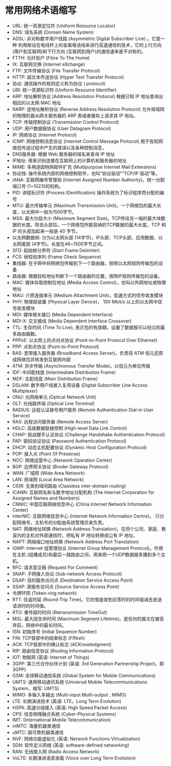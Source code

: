 <!--
 * @Author: JohnJeep
 * @Date: 2021-04-07 15:20:08
 * @LastEditTime: 2025-04-04 20:01:31
 * @LastEditors: JohnJeep
 * @Description: 网络术语缩写
-->

# 常用网络术语缩写

- URL: 统一资源定位符 (Uniform Resource Locator)
- DNS: 域名系统 (Domain Name System)
- ADSL: 非对称数字用户线路 (Asymmetric Digital Subscriber Line) 。它是一种
利用架设在电线杆上的金属电话线来进行高速通信的技术，它的上行方向 (用户到互联网)和下行方向 (互联网到用户)的通信速率是不对称的。
- FTTH: 光纤到户 (Fibre To The Home)
- IX: 互联网交换 (Internet eXchange)
- FTP: 文件传输协议 (File Transfer Protocol)
- HTTP: 超文本传送协议 (Hyper Text Transfer Protocol)
- 协议: 通信操作的规则定义称为协议 ( protocol)
- URI: 统一资源标识符 (Uniform Resource Identifier)
- ARP: 地址解析协议 (Address Resolution Protocol) 根据已知 IP 地址查询出相应的以太网 MAC 地址 
- RARP: 逆地址解析协议 (Reverse Address Resolution Protocol) 允许局域网的物理机器从网关服务器的 ARP 表或者缓存上请求其 IP 地址。
- TCP: 传输控制协议 (Transmission Control Protocol)
- UDP: 用户数据报协议 (User Datagram Protocol)
- IP: 网络协议 (Internet Protocol)
- ICMP: 网络控制消息协议 (Internet Control Message Protocol)  用于告知网络包传送过程中产生的错误以及各种控制消息，
- DNS服务器: 根据 Web 服务器的域名来查询 IP 地址
- IP地址: 用来识别连接在互联网上的计算机和服务器的地址
- MIME: 多用途因特网邮件扩充 (Multipurpose Internet Mail Extensions)
- 协议栈: 操作系统内部的网络控制软件，也叫“协议驱动”“TCP/IP 驱动”等。
- IANA: 互联网编号管理局 (Internet Assigned Number Authority)。统一分配端口号 (1~1023)的机构。
- PID: 进程标识符 (Process IDentification) 操作系统为了标识程序而分配的编号 
- MTU: 最大传输单元 (Maximum Transmission Unit)。一个网络包的最大长度，以太网中一般为1500字节。
- MSS: 最大分段大小 (Maximum Segment Size)。TCP传往另一端的最大块数据的长度。除去头部后，一个网络包所能容纳的TCP数据的最大长度。TCP 和 IP 的头部加起来一般是 40 字节。
- 以太网数据帧: 分为以太网头部 (14字节)、IP头部、TCP头部、应用数据、以太网尾部 (4字节)。长度在46~1500字节之间。
- SFD: 起始帧分界符 (Start Frame Delimiter)
- FCS: 帧校验序列 (Frame Check Sequence)
- 集线器: 在子网中将网络包传输到下一个路由器，按照以太网规则传输包的设备
- 路由器: 根据目标地址判断下一个路由器的位置，按照IP规则传输包的设备。
- MAC: 媒体存取控制位地址 (Media Access Control)，也叫以外网地址或物理地址
- MAU: 介质连接单元 (Medium Attachment Unit)，低速方式的信号收发模块
- PHY: 物理层装置 (Physical Layer Device)， 100 Mbit/s 以上的以太网中信号收发模块
- MDI: 媒体相关接口 (Media Dependent Interface)
- MDI-X: 交叉接线 (Media Dependent Interface Crossover)
- TTL: 生存时间 (Time To Live), 表示包的有效期。设置了数据报可以经过的最多路由器数。
- PPPoE: 以太网上的点对点协议 (Point-to-Point Protocol Over Ethernet)
- PPP: 点到点协议 (Point-to-Point Protocol)
- BAS: 宽带接入服务器 (Broadband Access Server)。负责将 ATM 信元还原成网络包并转发到互联网内部
- ATM: 异步传输 (Asynchronous Transfer Mode)。以信元为单位传输
- IDF: 中间配线盘 (Intermediate Distribution Frame)
- MDF: 主配线盘 (Main Distribution Frame)
- DSLAM: 数字用户线接入复用设备 (Digital Subscriber Line Access Multiplexer)
- ONU: 光网络单元 (Optical Network Unit)
- OLT: 光线路终端 (Optical Line Terminal)
- RADIUS: 远程认证拨号用户服务 (Remote Authentication Dial-in User Service)
- RAS: 远程访问服务器 (Remote Access Server)
- HDLC: 高级数据联接控制 (High-level Data Link Control)
- CHAP: 挑战握手认证协议 (Challenge Handshake Authentication Protocol)
- PAP: 密码验证协议 (Password Authentication Protocol)
- DHCP: 动态主机配置协议 (Dynamic Host Configuration Protocol)
- POP: 接入点 (Point Of Presense)
- NOC: 网络运营中心 (Network Operation Center)
- BGP: 边界网关协议 (Broder Gateway Protocol)
- WAN: 广域网 (Wide Area Network)
- LAN: 局域网 (Local Area Network)
- CIDR: 无类别域间路由 (Classless inter-domain routing) 
- ICANN: 互联网名称与数字地址分配机构 (The Internet Corporation for Assigned Names and Numbers)
- CNNIC: 中国互联网络信息中心 (China Internet Network Information Center)
- InterNIC: 互联网络信息中心 (Internet Network Information Centre)。 只分配网络号，主机号的分配由系统管理员来负责。
- NAT: 网络地址转换 (Network Address Translation)。在同个公司、家庭、教室内的主机对外部通信时，把私有 IP 地址转换成公有 IP 地址。
- NAPT: 网络端口地址转换 (Network Address Port Translation)
- IGMP: Internet 组管理协议 (Internet Group Management Protocol)。作用在主机 (组播成员)和最后一跳路由之间，用来把一个UDP数据报多播到多个主机。
- RFC: 请求意见稿 (Request For Comment)
- SNAP: 子网接入协议 (Sub-network Access Protocol)
- DSAP: 目的服务访问点 (Destination Service Access Point)
- SSAP: 源服务访问点 (Source Service Access Point) 
- 令牌环网 (Token-ring network)
- RTT: 往返时延 (Round-Trip Time)。它的值是收到应答时的时间值减去发送请求时的时间值。
- RTO: 重传超时时间 (Retransmission TimeOut)
- MSL: 最大段生命时间 (Maximum Segment Lifetime)。是任何的报文在被丢弃前，网络中的最长时间。
- ISN: 初始序号 (Initial Sequence Number) 
- FIN: TCP首部中的结束标志 (FINish) 
- ACK: TCP首部中的确认标志 (ACKnowledgment) 
- RIP: 路由信息协议 (Routing Information Protocol)
- IOT: 物联网 (英语: Internet of Things)
- 3GPP: 第三代合作伙伴计划 (英语: 3rd Generation Partnership Project，即3GPP)
- GSM: 全球移动通信系统 (Global System for Mobile Communications) 
- UMTS: 通用移动通讯系统 (Universal Mobile Telecommunications System，缩写: UMTS)
- MIMO: 多输入多输出 (Multi-input Multi-output ; MIMO)
- LTE: 长期演进技术 (英语: LTE，Long Term Evolution)
- HSPA: 高速分组接入 (英语: High Speed Packet Access)
- CPS: 信息物理融合系统 (Cyber-Physical Systems)
- IMT:  (International Mobile Telecommunication)
- mMTC: 海量机器类通信
- uMTC: 超可靠机器类通信
- NVF: 网络功能虚拟化 (英语: Network Functions Virtualization)
- SDN: 软件定义网络 (英语: software-defined networking)
- RAN: 无线接入网 (Radio Access Network)
- VoLTE: 长期演进语音承载 (Voice over Long Term Evolution)